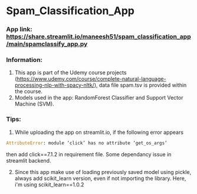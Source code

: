 # Spam_Classification_App

### App link: https://share.streamlit.io/maneesh51/spam_classification_app/main/spamclassify_app.py

### Information:
1. This app is part of the Udemy course projects (https://www.udemy.com/course/complete-natural-language-processing-nlp-with-spacy-nltk/), data file spam.tsv is provided within the course.
2. Models used in the app: RandomForest Classifier and Support Vector Machine (SVM). 


### Tips:
1. While uploading the app on streamlit.io, if the following error appears 
```python
AttributeError: module ‘click’ has no attribute ‘get_os_args’
``` 
then add click==7.1.2 in requirement file. Some dependancy issue in streamlit backend.

2. Since this app make use of loading previously saved model using pickle, always add scikit_learn version, even if not importing the library. Here, i'm using scikit_learn==1.0.2



